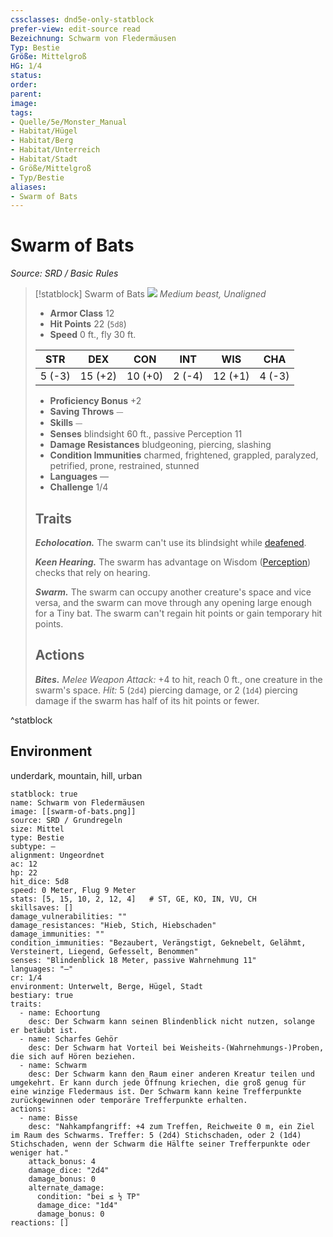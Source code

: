 ```yaml
---
cssclasses: dnd5e-only-statblock
prefer-view: edit-source read
Bezeichnung: Schwarm von Fledermäusen
Typ: Bestie
Größe: Mittelgroß
HG: 1/4
status:
order:
parent:
image: 
tags:
- Quelle/5e/Monster_Manual
- Habitat/Hügel
- Habitat/Berg
- Habitat/Unterreich
- Habitat/Stadt
- Größe/Mittelgroß
- Typ/Bestie
aliases:
- Swarm of Bats
---
```

# Swarm of Bats
*Source: SRD / Basic Rules*  

> [!statblock] Swarm of Bats
> ![](compendium/bestiary/beast/token/swarm-of-bats.png#token)
> *Medium beast, Unaligned*
> 
> - **Armor Class** 12 
> - **Hit Points** 22 (`5d8`)
> - **Speed** 0 ft., fly 30 ft.
> 
> |STR|DEX|CON|INT|WIS|CHA|
> |:---:|:---:|:---:|:---:|:---:|:---:|
> | 5 (-3)|15 (+2)|10 (+0)| 2 (-4)|12 (+1)| 4 (-3)|
> 
> - **Proficiency Bonus** +2
> - **Saving Throws** ⏤
> - **Skills** ⏤
> - **Senses** blindsight 60 ft., passive Perception 11
> - **Damage Resistances** bludgeoning, piercing, slashing
> - **Condition Immunities** charmed, frightened, grappled, paralyzed, petrified, prone, restrained, stunned
> - **Languages** —
> - **Challenge** 1/4
> 
> ## Traits
> 
> ***Echolocation.*** The swarm can't use its blindsight while [deafened](rules/conditions.md#deafened).
> 
> ***Keen Hearing.*** The swarm has advantage on Wisdom ([Perception](rules/skills.md#Perception)) checks that rely on hearing.
> 
> ***Swarm.*** The swarm can occupy another creature's space and vice versa, and the swarm can move through any opening large enough for a Tiny bat. The swarm can't regain hit points or gain temporary hit points.
> 
> ## Actions
> 
> ***Bites.*** *Melee Weapon Attack:* +4 to hit, reach 0 ft., one creature in the swarm's space. *Hit:* 5 (`2d4`) piercing damage, or 2 (`1d4`) piercing damage if the swarm has half of its hit points or fewer.

^statblock

## Environment

underdark, mountain, hill, urban

```statblock
statblock: true
name: Schwarm von Fledermäusen
image: [[swarm-of-bats.png]]
source: SRD / Grundregeln
size: Mittel
type: Bestie
subtype: —
alignment: Ungeordnet
ac: 12
hp: 22
hit_dice: 5d8
speed: 0 Meter, Flug 9 Meter
stats: [5, 15, 10, 2, 12, 4]   # ST, GE, KO, IN, VU, CH
skillsaves: []
damage_vulnerabilities: ""
damage_resistances: "Hieb, Stich, Hiebschaden"
damage_immunities: ""
condition_immunities: "Bezaubert, Verängstigt, Geknebelt, Gelähmt, Versteinert, Liegend, Gefesselt, Benommen"
senses: "Blindenblick 18 Meter, passive Wahrnehmung 11"
languages: "—"
cr: 1/4
environment: Unterwelt, Berge, Hügel, Stadt
bestiary: true
traits:
  - name: Echoortung
    desc: Der Schwarm kann seinen Blindenblick nicht nutzen, solange er betäubt ist.
  - name: Scharfes Gehör
    desc: Der Schwarm hat Vorteil bei Weisheits‑(Wahrnehmungs‑)Proben, die sich auf Hören beziehen.
  - name: Schwarm
    desc: Der Schwarm kann den Raum einer anderen Kreatur teilen und umgekehrt. Er kann durch jede Öffnung kriechen, die groß genug für eine winzige Fledermaus ist. Der Schwarm kann keine Trefferpunkte zurückgewinnen oder temporäre Trefferpunkte erhalten.
actions:
  - name: Bisse
    desc: "Nahkampfangriff: +4 zum Treffen, Reichweite 0 m, ein Ziel im Raum des Schwarms. Treffer: 5 (2d4) Stichschaden, oder 2 (1d4) Stichschaden, wenn der Schwarm die Hälfte seiner Trefferpunkte oder weniger hat."
    attack_bonus: 4
    damage_dice: "2d4"
    damage_bonus: 0
    alternate_damage:
      condition: "bei ≤ ½ TP"
      damage_dice: "1d4"
      damage_bonus: 0
reactions: []
```